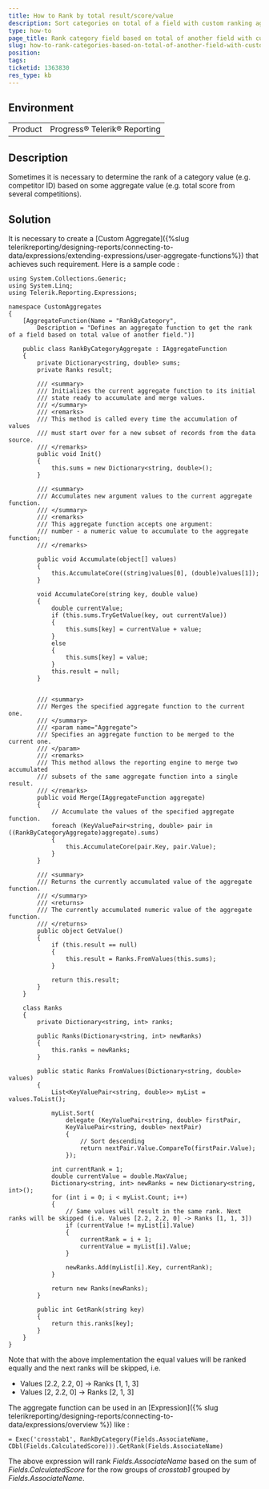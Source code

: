 ```yaml
---
title: How to Rank by total result/score/value
description: Sort categories on total of a field with custom ranking aggregate
type: how-to
page_title: Rank category field based on total of another field with custom aggregate function
slug: how-to-rank-categories-based-on-total-of-another-field-with-custom-aggregate
position: 
tags: 
ticketid: 1363830
res_type: kb
---
```


## Environment
<table>
	<tr>
		<td>Product</td>
		<td>Progress® Telerik® Reporting</td>
	</tr>
</table>


## Description
Sometimes it is necessary to determine the rank of a category value (e.g. competitor ID) based on some aggregate value (e.g. total score from several competitions).

## Solution
It is necessary to create a [Custom Aggregate]({%slug telerikreporting/designing-reports/connecting-to-data/expressions/extending-expressions/user-aggregate-functions%}) that achieves such requirement. Here is a sample code :

```CSharp
using System.Collections.Generic;
using System.Linq;
using Telerik.Reporting.Expressions;

namespace CustomAggregates
{
    [AggregateFunction(Name = "RankByCategory",
        Description = "Defines an aggregate function to get the rank of a field based on total value of another field.")]

    public class RankByCategoryAggregate : IAggregateFunction
    {
        private Dictionary<string, double> sums;
        private Ranks result;

        /// <summary>
        /// Initializes the current aggregate function to its initial
        /// state ready to accumulate and merge values.
        /// </summary>
        /// <remarks>
        /// This method is called every time the accumulation of values 
        /// must start over for a new subset of records from the data source.
        /// </remarks>
        public void Init()
        {
            this.sums = new Dictionary<string, double>();
        }

        /// <summary>
        /// Accumulates new argument values to the current aggregate function.
        /// </summary>
        /// <remarks>
        /// This aggregate function accepts one argument:
        /// number - a numeric value to accumulate to the aggregate function;
        /// </remarks>

        public void Accumulate(object[] values)
        {
            this.AccumulateCore((string)values[0], (double)values[1]);
        }

        void AccumulateCore(string key, double value)
        {
            double currentValue;
            if (this.sums.TryGetValue(key, out currentValue))
            {
                this.sums[key] = currentValue + value;
            }
            else
            {
                this.sums[key] = value;
            }
            this.result = null;
        }


        /// <summary>
        /// Merges the specified aggregate function to the current one.
        /// </summary>
        /// <param name="Aggregate">
        /// Specifies an aggregate function to be merged to the current one.
        /// </param>
        /// <remarks>
        /// This method allows the reporting engine to merge two accumulated
        /// subsets of the same aggregate function into a single result.
        /// </remarks>
        public void Merge(IAggregateFunction aggregate)
        {
            // Accumulate the values of the specified aggregate function.
            foreach (KeyValuePair<string, double> pair in ((RankByCategoryAggregate)aggregate).sums)
            {
                this.AccumulateCore(pair.Key, pair.Value);
            }
        }

        /// <summary>
        /// Returns the currently accumulated value of the aggregate function.
        /// </summary>
        /// <returns>
        /// The currently accumulated numeric value of the aggregate function.
        /// </returns>
        public object GetValue()
        {
            if (this.result == null)
            {
                this.result = Ranks.FromValues(this.sums);
            }

            return this.result;
        }
    }

    class Ranks
    {
        private Dictionary<string, int> ranks;

        public Ranks(Dictionary<string, int> newRanks)
        {
            this.ranks = newRanks;
        }

        public static Ranks FromValues(Dictionary<string, double> values)
        {
            List<KeyValuePair<string, double>> myList = values.ToList();

            myList.Sort(
                delegate (KeyValuePair<string, double> firstPair,
                KeyValuePair<string, double> nextPair)
                {
                    // Sort descending
                    return nextPair.Value.CompareTo(firstPair.Value);
                });

            int currentRank = 1;
            double currentValue = double.MaxValue;
            Dictionary<string, int> newRanks = new Dictionary<string, int>();
            for (int i = 0; i < myList.Count; i++)
            {
                // Same values will result in the same rank. Next ranks will be skipped (i.e. Values [2.2, 2.2, 0] -> Ranks [1, 1, 3])
                if (currentValue != myList[i].Value)
                {
                    currentRank = i + 1;
                    currentValue = myList[i].Value;
                }

                newRanks.Add(myList[i].Key, currentRank);
            }

            return new Ranks(newRanks);
        }

        public int GetRank(string key)
        {
            return this.ranks[key];
        }
    }
}
```

Note that with the above implementation the equal values will be ranked equally and the next ranks will be skipped, i.e.
 - Values [2.2, 2.2, 0] -> Ranks [1, 1, 3]
 - Values [2, 2.2, 0] -> Ranks [2, 1, 3]

The aggregate function can be used in an [Expression]({% slug telerikreporting/designing-reports/connecting-to-data/expressions/overview %}) like :
```
= Exec('crosstab1', RankByCategory(Fields.AssociateName, CDbl(Fields.CalculatedScore))).GetRank(Fields.AssociateName)
```

The above expression will rank _Fields.AssociateName_ based on the sum of _Fields.CalculatedScore_ for the row groups of _crosstab1_ grouped by _Fields.AssociateName_.
